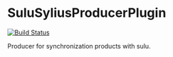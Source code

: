 # SuluSyliusProducerPlugin

[![Build Status](https://travis-ci.org/sulu/SuluSyliusProducerPlugin.svg)](https://travis-ci.org/sulu/SuluSyliusProducerPlugin)

Producer for synchronization products with sulu.
